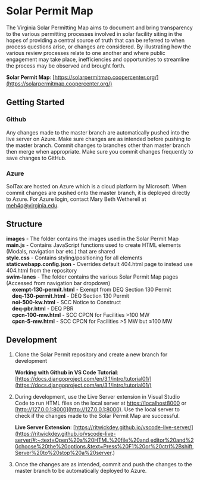 # Solar Permit Map

The Virginia Solar Permitting Map aims to document and bring transparency to the various permitting processes involved in solar facility siting in the hopes of providing a central source of truth that can be referred to when process questions arise, or changes are considered. By illustrating how the various review processes relate to one another and where public engagement may take place, inefficiencies and opportunities to streamline the process may be observed and brought forth.

__Solar Permit Map__: [https://solarpermitmap.coopercenter.org/](https://solarpermitmap.coopercenter.org/)

## Getting Started
### Github
Any changes made to the master branch are automatically pushed into the live server on Azure. Make sure changes are as intended before pushing to the master branch. Commit changes to branches other than master branch then merge when appropriate. Make sure you commit changes frequently to save changes to GitHub.

### Azure
SolTax are hosted on Azure which is a cloud platform by Microsoft. When commit changes are pushed onto the master branch, it is deployed directly to Azure. For Azure login, contact Mary Beth Wetherell at [meh4q@virginia.edu](mailto:meh4q@virginia.edu).

## Structure
__images__ - The folder contains the images used in the Solar Permit Map <br>
__main.js__ - Contains JavaScript functions used to create HTML elements (Modals, navigation bar etc.) that are shared <br>
__style.css__ - Contains styling/positioning for all elements <br>
__staticwebapp.config.json__ - Overrides default 404.html page to instead use 404.html from the repository <br>
__swim-lanes__ - The folder contains the various Solar Permit Map pages (Accessed from navigation bar dropdown) <br>
&nbsp;&nbsp;&nbsp;&nbsp;__exempt-130-permit.html__ - Exempt from DEQ Section 130 Permit <br>
&nbsp;&nbsp;&nbsp;&nbsp;__deq-130-permit.html__ - DEQ Section 130 Permit <br>
&nbsp;&nbsp;&nbsp;&nbsp;__noi-500-kw.html__ - SCC Notice to Construct <br>
&nbsp;&nbsp;&nbsp;&nbsp;__deq-pbr.html__ - DEQ PBR<br>
&nbsp;&nbsp;&nbsp;&nbsp;__cpcn-100-mw.html__ - SCC CPCN for Facilities >100 MW<br>
&nbsp;&nbsp;&nbsp;&nbsp;__cpcn-5-mw.html__ - SCC CPCN for Facilities >5 MW but ≤100 MW <br>

## Development
1. Clone the Solar Permit repository and create a new branch for development

    __Working with Github in VS Code Tutorial__: [https://docs.djangoproject.com/en/3.1/intro/tutorial01/](https://docs.djangoproject.com/en/3.1/intro/tutorial01/)

2. During development, use the Live Server extension in Visual Studio Code to run HTML files on the local server at [https://localhost8000](https://localhost8000) or [http://127.0.0.1:8000](http://127.0.0.1:8000). Use the local server to check if the changes made to the Solar Permit Map are successful. 

    __Live Server Extension__: [https://ritwickdey.github.io/vscode-live-server/](https://ritwickdey.github.io/vscode-live-server/#:~:text=Open%20a%20HTML%20file%20and,editor%20and%20choose%20the%20options.&text=Press%20F1%20or%20ctrl%2Bshift,Server%20to%20stop%20a%20server.)

 3. Once the changes are as intended, commit and push the changes to the master branch to be automatically deployed to Azure.    
